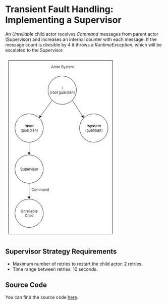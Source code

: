 # Transient Fault Handling: Implementing a Supervisor

An *Unreliable* child actor receives *Command* messages from parent actor (Supervisor) and increases an internal counter with each message. If the message count is divisible by 4 it throws a *RuntimeException*, which will be escalated to the Supervisor.

![Actor System overview](../images/supervisor.jpg)

## Supervisor Strategy Requirements

- Maximum number of retries to restart the child actor: 2 retries.
- Time range between retries: 10 seconds.

## Source Code

You can find the source code [here](https://github.com/fernandoBRS/akka-java-samples/tree/master/samples/src/main/java/com/akka/sample/supervisor).
